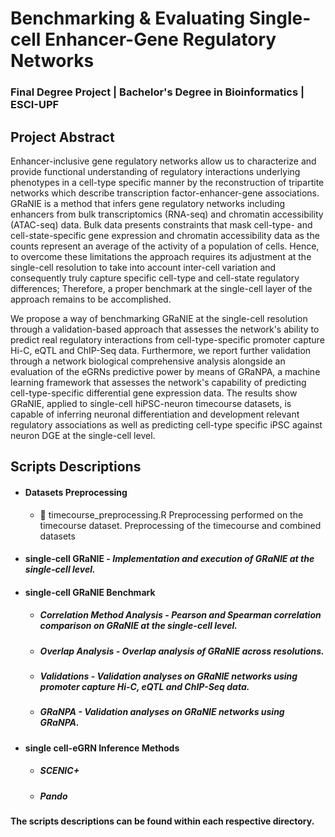 # Benchmarking & Evaluating Single-cell Enhancer-Gene Regulatory Networks 

### Final Degree Project | Bachelor's Degree in Bioinformatics | ESCI-UPF

## Project Abstract

Enhancer-inclusive gene regulatory networks allow us to characterize and provide functional understanding of regulatory interactions underlying phenotypes in a cell-type specific manner by the reconstruction of tripartite networks which describe transcription factor-enhancer-gene associations. GRaNIE is a method that infers gene regulatory networks including enhancers from bulk transcriptomics (RNA-seq) and chromatin accessibility (ATAC-seq) data. Bulk data presents constraints that mask cell-type- and cell-state-specific gene expression and chromatin accessibility data as the counts represent an average of the activity of a population of cells. Hence, to overcome these limitations the approach requires its adjustment at the single-cell resolution to take into account inter-cell variation and consequently truly capture specific cell-type and cell-state regulatory differences; Therefore, a proper benchmark at the single-cell layer of the approach remains to be accomplished. 

We propose a way of benchmarking GRaNIE at the single-cell resolution through a validation-based approach that assesses the network's ability to predict real regulatory interactions from cell-type-specific promoter capture Hi-C, eQTL and ChIP-Seq data. Furthermore, we report further validation through a network biological comprehensive analysis alongside an evaluation of the eGRNs predictive power by means of GRaNPA, a machine learning framework that assesses the network's capability of  predicting cell-type-specific differential gene expression data. The results show GRaNIE, applied to single-cell hiPSC-neuron timecourse datasets, is capable of inferring neuronal differentiation and development relevant regulatory associations as well as predicting cell-type specific iPSC against neuron DGE at the single-cell level. 

## Scripts Descriptions
* #### Datasets Preprocessing
  *  :page_facing_up: timecourse_preprocessing.R
      Preprocessing performed on the timecourse dataset.
  Preprocessing of the timecourse and combined datasets 
* #### single-cell GRaNIE - *Implementation and execution of GRaNIE at the single-cell level.* 
* #### single-cell GRaNIE Benchmark
  * ##### Correlation Method Analysis - *Pearson and Spearman correlation comparison on GRaNIE at the single-cell level.*
  * ##### Overlap Analysis - *Overlap analysis of GRaNIE across resolutions.*
  * ##### Validations - *Validation analyses on GRaNIE networks using promoter capture Hi-C, eQTL and ChIP-Seq data.*
  * ##### GRaNPA - *Validation analyses on GRaNIE networks using GRaNPA.*
* #### single cell-eGRN Inference Methods
  * ##### SCENIC+
  * ##### Pando



**The scripts descriptions can be found within each respective directory.** 


